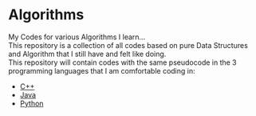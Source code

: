 # Algorithms
My Codes for various Algorithms I learn...<br>
This repository is a collection of all codes based on pure Data Structures and Algorithm that I still have and felt like doing.<br>
This repository will contain codes with the same pseudocode in the 3 programming languages that I am comfortable coding in:<br>
* [C++](http://www.cplusplus.org/)
* [Java](https://www.java.com/en/)
* [Python](https://www.python.org/)
